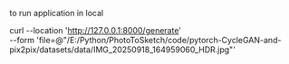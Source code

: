 to run application in local 

curl --location 'http://127.0.0.1:8000/generate' \
--form 'file=@"/E:/Python/PhotoToSketch/code/pytorch-CycleGAN-and-pix2pix/datasets/data/IMG_20250918_164959060_HDR.jpg"'
